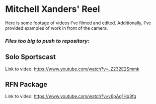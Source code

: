 # Mitchell Xanders' Reel

Here is some footage of videos I've filmed and edited. Additionally, I've provided examples of work in front of the camera.

### *Files too big to push to repository:*


## Solo Sportscast
Link to video: https://www.youtube.com/watch?v=_Z232E2Smmk

## RFN Package
Link to video: https://www.youtube.com/watch?v=v6pAg1Hq3fg